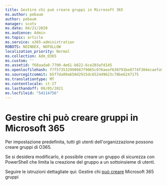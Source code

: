 ```yaml
---
title: Gestire chi può creare gruppi in Microsoft 365
ms.author: pebaum
author: pebaum
manager: scotv
ms.date: 04/21/2020
ms.audience: Admin
ms.topic: article
ms.service: o365-administration
ROBOTS: NOINDEX, NOFOLLOW
localization_priority: Normal
ms.collection: Adm_O365
ms.custom: ''
ms.assetid: f68aada0-7700-4e61-b822-6ce203afd145
ms.openlocfilehash: f7f573532990987f9065c076aeaf630791be8774f304ecaefa90cdee8b08b280
ms.sourcegitcommit: b5f7da89a650d2915dc652449623c78be6247175
ms.translationtype: MT
ms.contentlocale: it-IT
ms.lasthandoff: 08/05/2021
ms.locfileid: "54114756"
---
```

# <a name="manage-who-can-create-microsoft-365-groups"></a>Gestire chi può creare gruppi in Microsoft 365

Per impostazione predefinita, tutti gli utenti dell'organizzazione possono creare gruppi di O365.
  
Se si desidera modificarlo, è possibile creare un gruppo di sicurezza con PowerShell che limita la creazione del gruppo a un sottoinsieme di utenti.
  
Seguire le istruzioni dettagliate qui: Gestire chi [può creare](https://docs.microsoft.com/microsoft-365/admin/create-groups/manage-creation-of-groups) Microsoft 365 gruppi
  

